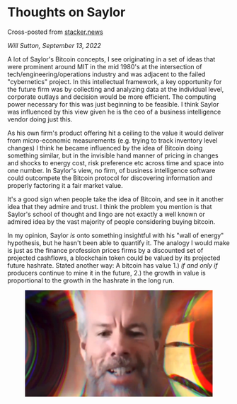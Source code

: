 # Thoughts on Saylor

Cross-posted from [stacker.news](https://stacker.news/items/69542)

_Will Sutton, September 13, 2022_

A lot of Saylor's Bitcoin concepts, I see originating in a set of ideas that were prominent around MIT in the mid 1980's at the intersection of tech/engineering/operations industry and was adjacent to the failed "cybernetics" project. In this intellectual framework, a key opportunity for the future firm was by collecting and analyzing data at the individual level, corporate outlays and decision would be more efficient. The computing power necessary for this was just beginning to be feasible. I think Saylor was influenced by this view given he is the ceo of a business intelligence vendor doing just this.

As his own firm's product offering hit a ceiling to the value it would deliver from micro-economic measurements (e.g. trying to track inventory level changes) I think he became influenced by the idea of Bitcoin doing something similar, but in the invisible hand manner of pricing in changes and shocks to energy cost, risk preference etc across time and space into one number. In Saylor's view, no firm, of business intelligence software could outcompete the Bitcoin protocol for discovering information and properly factoring it a fair market value.

It's a good sign when people take the idea of Bitcoin, and see in it another idea that they admire and trust. I think the problem you mention is that Saylor's school of thought and lingo are not exactly a well known or admired idea by the vast majority of people considering buying bitcoin.

In my opinion, Saylor _is_ onto something insightful with his "wall of energy" hypothesis, but he hasn't been able to quantify it. The analogy I would make is just as the finance profession prices firms by a discounted set of projected cashflows, a blockchain token could be valued by its projected future hashrate. Stated another way: A bitcoin has value 1.) _if and only if_ producers continue to mine it in the future, 2.) the growth in value is proportional to the growth in the hashrate in the long run.

<figure><img src="../.gitbook/assets/image (2) (1).png" alt=""><figcaption></figcaption></figure>
